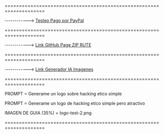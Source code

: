 ====================================================================

------------> [Testeo Pago por PayPal](https://developer.paypal.com/dashboard/accounts/edit/4833772595041315099?accountName=sb-i7i4e40213015@personal.example.com)

====================================================================

------------> [Link GitHub Page ZIP RUTE](https://download-directory.github.io/)

====================================================================

------------> [Link Generador IA Imagenes](https://raphael.app/es)

====================================================================

PROMPT = Generame un logo sobre hacking etico simple

PROMPT = Generame un logo de hacking etico simple pero atractivo

IMAGEN DE GUIA (35%) = logo-test-2.png

====================================================================
